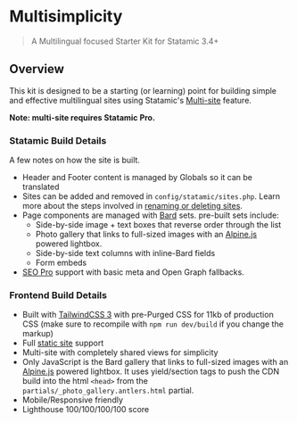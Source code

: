 <!-- statamic:hide -->
# Multisimplicity
> A Multilingual focused Starter Kit for Statamic 3.4+

<!-- /statamic:hide -->

## Overview

This kit is designed to be a starting (or learning) point for building simple and effective multilingual sites using Statamic's [Multi-site](https://statamic.dev/multi-site) feature.

**Note: multi-site requires Statamic Pro.**

### Statamic Build Details

A few notes on how the site is built.

- Header and Footer content is managed by Globals so it can be translated
- Sites can be added and removed in `config/statamic/sites.php`. Learn more about the steps involved in [renaming or deleting sites](https://statamic.dev/multi-site#renaming-a-site).
- Page components are managed with [Bard](https://statamic.dev/fieldtypes/bard) sets. pre-built sets include:
    - Side-by-side image + text boxes that reverse order through the list
    - Photo gallery that links to full-sized images with an [Alpine.js](https://alpinejs.dev) powered lightbox.
    - Side-by-side text columns with inline-Bard fields
    - Form embeds
- [SEO Pro](https://statamic.com/addons/statamic/seo-pro) support with basic meta and Open Graph fallbacks.
### Frontend Build Details

- Built with [TailwindCSS 3](https://tailwindcss.com) with pre-Purged CSS for 11kb of production CSS (make sure to recompile with `npm run dev/build` if you change the markup)
- Full [static site](https://github.com/statamic/ssg) support
- Multi-site with completely shared views for simplicity
- Only JavaScript is the Bard gallery that links to full-sized images with an [Alpine.js](https://alpinejs.dev) powered lightbox. It uses yield/section tags to push the CDN build into the html `<head>` from the `partials/_photo_gallery.antlers.html` partial.
- Mobile/Responsive friendly
- Lighthouse 100/100/100/100 score
